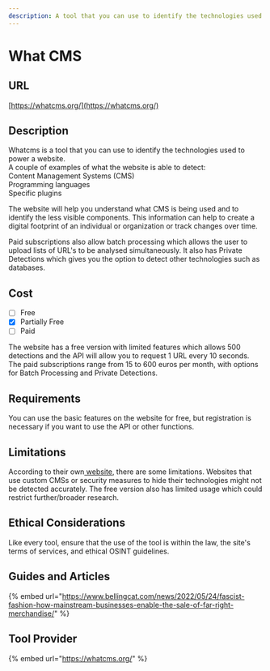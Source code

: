```yaml
---
description: A tool that you can use to identify the technologies used to power a website.
---
```


# What CMS

## URL

[https://whatcms.org/](https://whatcms.org/)

## Description

Whatcms is a tool that you can use to identify the technologies used to power a website. \
A couple of examples of what the website is able to detect:\
Content Management Systems (CMS)\
Programming languages\
Specific plugins

The website will help you understand what CMS is being used and to identify the less visible components. This information can help to create a digital footprint of an individual or organization or track changes over time.&#x20;

Paid subscriptions also allow batch processing which allows the user to upload lists of URL's to be analysed simultaneously. It also has Private Detections which gives you the option to detect other technologies such as databases.

## Cost

* [ ] Free
* [x] Partially Free
* [ ] Paid

The website has a free version with limited features which allows 500 detections and the API will allow you to request 1 URL every 10 seconds. \
The paid subscriptions range from 15 to 600 euros per month, with options for Batch Processing and Private Detections.&#x20;

## Requirements

You can use the basic features on the website for free, but registration is necessary if you want to use the API or other functions.&#x20;

## Limitations

According to their own[ website](https://whatcms.org/), there are some limitations. Websites that use custom CMSs or security measures to hide their technologies might not be detected accurately. The free version also has limited usage which could restrict further/broader research.

## Ethical Considerations

Like every tool, ensure that the use of the tool is within the law, the site's terms of services, and ethical OSINT guidelines.

## Guides and Articles

{% embed url="https://www.bellingcat.com/news/2022/05/24/fascist-fashion-how-mainstream-businesses-enable-the-sale-of-far-right-merchandise/" %}

## Tool Provider

{% embed url="https://whatcms.org/" %}
